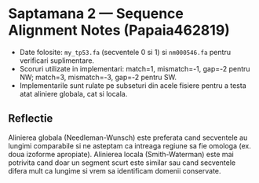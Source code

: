 # Saptamana 2 — Sequence Alignment Notes (Papaia462819)

- Date folosite: `my_tp53.fa` (secventele 0 si 1) si `nm000546.fa` pentru verificari suplimentare.
- Scoruri utilizate in implementari: match=1, mismatch=-1, gap=-2 pentru NW; match=3, mismatch=-3, gap=-2 pentru SW.
- Implementarile sunt rulate pe subseturi din acele fisiere pentru a testa atat aliniere globala, cat si locala.

## Reflectie
Alinierea globala (Needleman-Wunsch) este preferata cand secventele au lungimi comparabile si ne asteptam ca intreaga regiune sa fie omologa (ex. doua izoforme apropiate). Alinierea locala (Smith-Waterman) este mai potrivita cand doar un segment scurt este similar sau cand secventele difera mult ca lungime si vrem sa identificam domenii conservate.
